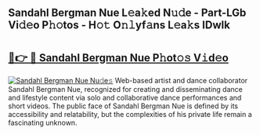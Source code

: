 ## Sandahl Bergman Nue L𝚎a𝚔ed N𝚞𝚍e - Part-LGb Vi𝚍𝚎o P𝚑𝚘tos - H𝚘𝚝 O𝚗𝚕yf𝚊ns L𝚎a𝚔s IDwlk

# <h2><a href="http://kf6pomw.oniu.top/?m=Sandahl+Bergman+Nue">🔗👉 🔴 Sandahl Bergman Nue P𝚑ot𝚘𝚜 V𝚒d𝚎o</a></h2>

[![Sandahl Bergman Nue Nu𝚍e𝚜](https://i.imgur.com/0qMVB7G.gif)](http://kf6pomw.oniu.top/?m=Sandahl+Bergman+Nue)
Web-based artist and dance collaborator Sandahl Bergman Nue, recognized for creating and disseminating dance and lifestyle content via solo and collaborative dance performances and short videos. The public face of Sandahl Bergman Nue is defined by its accessibility and relatability, but the complexities of his private life remain a fascinating unknown.  
